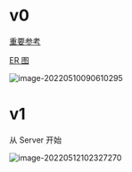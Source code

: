 # v0
[重要参考](https://juejin.cn/post/7095327443585597453#heading-12)

[ER 图](https://app.diagrams.net/#G1LZJdPQrZxJDsCtTSmlu8BvFkQWEz0B8L)

![image-20220510090610295](https://s2.loli.net/2022/05/10/UAt2pEJmeQvKoOP.png)

# v1

从 Server 开始

![image-20220512102327270](https://s2.loli.net/2022/05/12/oeT4lMKyShuvfwd.png)
